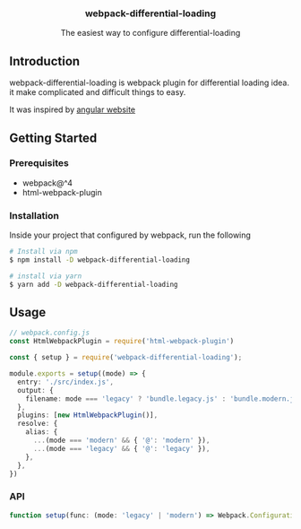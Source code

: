 <h3 align="center">webpack-differential-loading</h3>
<p align="center">The easiest way to configure differential-loading</p>

## Introduction

webpack-differential-loading is webpack plugin for differential loading idea. it make complicated and difficult things to easy.

It was inspired by [angular website](https://angular.io/guide/deployment#differential-loading)

## Getting Started

### Prerequisites

- webpack@^4
- html-webpack-plugin

### Installation

Inside your project that configured by webpack, run the following

```bash
# Install via npm
$ npm install -D webpack-differential-loading

# install via yarn
$ yarn add -D webpack-differential-loading
```

## Usage

```ts
// webpack.config.js
const HtmlWebpackPlugin = require('html-webpack-plugin')

const { setup } = require('webpack-differential-loading');

module.exports = setup((mode) => {
  entry: './src/index.js',
  output: {
    filename: mode === 'legacy' ? 'bundle.legacy.js' : 'bundle.modern.js',
  },
  plugins: [new HtmlWebpackPlugin()],
  resolve: {
    alias: {
      ...(mode === 'modern' && { '@': 'modern' }),
      ...(mode === 'legacy' && { '@': 'legacy' }),
    },
  },
})
```

### API

```ts
function setup(func: (mode: 'legacy' | 'modern') => Webpack.Configuration): Webpack.Configuration[]:
```
